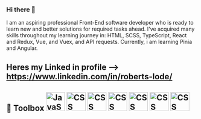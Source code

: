 ### Hi there 👋
I am an aspiring professional Front-End software developer who is ready to learn new and better solutions for required tasks ahead. I've acquired many skills throughout my learning journey in: HTML, SCSS, TypeScript, React and Redux, Vue, and Vuex, and API requests. Currently, i am learning Pinia and Angular.

Heres my Linked in profile --> https://www.linkedin.com/in/roberts-lode/
---
🧰 Toolbox
<img src="https://cdn.worldvectorlogo.com/logos/html-1.svg" alt="JavaScript" width="50" height="50"/> 
<img src="https://cdn.worldvectorlogo.com/logos/css-3.svg" alt="CSS" width="50" height="50"/>
<img src="https://cdn.worldvectorlogo.com/logos/typescript.svg" alt="CSS" width="50" height="50"/>
<img src="https://cdn.worldvectorlogo.com/logos/react-2.svg" alt="CSS" width="50" height="50"/>
<img src="https://cdn.worldvectorlogo.com/logos/redux.svg" alt="CSS" width="50" height="50"/>
<img src="https://cdn.worldvectorlogo.com/logos/vue-9.svg" alt="CSS" width="50" height="50"/>
<img src="https://cdn.worldvectorlogo.com/logos/angular-icon-1.svg" alt="CSS" width="50" height="50"/>
---



<!--
**RobertsLode/RobertsLode** is a ✨ _special_ ✨ repository because its `README.md` (this file) appears on your GitHub profile.

Here are some ideas to get you started:

- 🔭 I’m currently working on ...
- 🌱 I’m currently learning ...
- 👯 I’m looking to collaborate on ...
- 🤔 I’m looking for help with ...
- 💬 Ask me about ...
- 📫 How to reach me: ...
- 😄 Pronouns: ...
- ⚡ Fun fact: ...
-->
